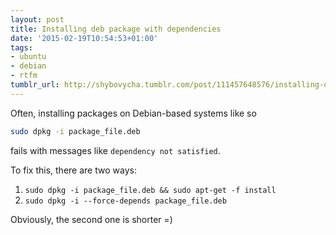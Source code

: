 ```yaml
---
layout: post
title: Installing deb package with dependencies
date: '2015-02-19T10:54:53+01:00'
tags:
- ubuntu
- debian
- rtfm
tumblr_url: http://shybovycha.tumblr.com/post/111457648576/installing-deb-package-with-dependencies
---
```


Often, installing packages on Debian-based systems like so

```bash
sudo dpkg -i package_file.deb
```

fails with messages like `dependency not satisfied`.

To fix this, there are two ways:

1. `sudo dpkg -i package_file.deb && sudo apt-get -f install`
2. `sudo dpkg -i --force-depends package_file.deb`

Obviously, the second one is shorter =)
